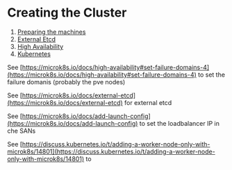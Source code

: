 # Creating the Cluster

1. [Preparing the machines](https://github.com/urbaman/HomeLab/tree/main/Kubernetes/Cluster/01-Prepare-Machines)
2. [External Etcd](https://github.com/urbaman/HomeLab/tree/main/Kubernetes/Cluster/02-External-Etcd)
3. [High Availability](https://github.com/urbaman/HomeLab/tree/main/Kubernetes/Cluster/03-High-Availability)
4. [Kubernetes](https://github.com/urbaman/HomeLab/tree/main/Kubernetes/Cluster/04-Kubernetes)

See [https://microk8s.io/docs/high-availability#set-failure-domains-4](https://microk8s.io/docs/high-availability#set-failure-domains-4) to set the failure domanis (probably the pve nodes)

See [https://microk8s.io/docs/external-etcd](https://microk8s.io/docs/external-etcd) for external etcd

See [https://microk8s.io/docs/add-launch-config](https://microk8s.io/docs/add-launch-config) to set the loadbalancer IP in che SANs

See [https://discuss.kubernetes.io/t/adding-a-worker-node-only-with-microk8s/14801](https://discuss.kubernetes.io/t/adding-a-worker-node-only-with-microk8s/14801) to 